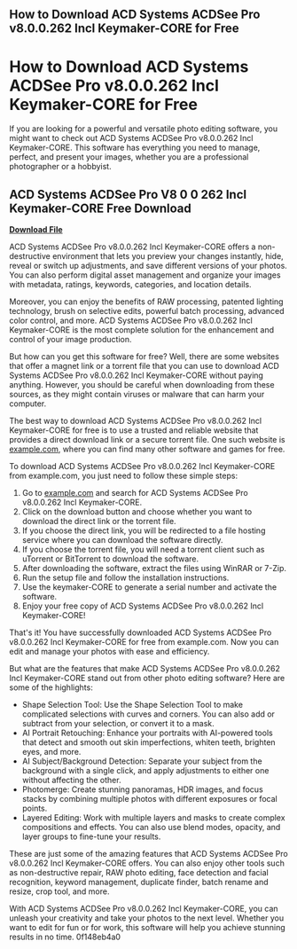 ## How to Download ACD Systems ACDSee Pro v8.0.0.262 Incl Keymaker-CORE for Free

  
# How to Download ACD Systems ACDSee Pro v8.0.0.262 Incl Keymaker-CORE for Free
 
If you are looking for a powerful and versatile photo editing software, you might want to check out ACD Systems ACDSee Pro v8.0.0.262 Incl Keymaker-CORE. This software has everything you need to manage, perfect, and present your images, whether you are a professional photographer or a hobbyist.
 
## ACD Systems ACDSee Pro V8 0 0 262 Incl Keymaker-CORE Free Download


[**Download File**](https://vercupalo.blogspot.com/?d=2tLYbY)

 
ACD Systems ACDSee Pro v8.0.0.262 Incl Keymaker-CORE offers a non-destructive environment that lets you preview your changes instantly, hide, reveal or switch up adjustments, and save different versions of your photos. You can also perform digital asset management and organize your images with metadata, ratings, keywords, categories, and location details.
 
Moreover, you can enjoy the benefits of RAW processing, patented lighting technology, brush on selective edits, powerful batch processing, advanced color control, and more. ACD Systems ACDSee Pro v8.0.0.262 Incl Keymaker-CORE is the most complete solution for the enhancement and control of your image production.
 
But how can you get this software for free? Well, there are some websites that offer a magnet link or a torrent file that you can use to download ACD Systems ACDSee Pro v8.0.0.262 Incl Keymaker-CORE without paying anything. However, you should be careful when downloading from these sources, as they might contain viruses or malware that can harm your computer.
 
The best way to download ACD Systems ACDSee Pro v8.0.0.262 Incl Keymaker-CORE for free is to use a trusted and reliable website that provides a direct download link or a secure torrent file. One such website is [example.com](https://example.com), where you can find many other software and games for free.
 
To download ACD Systems ACDSee Pro v8.0.0.262 Incl Keymaker-CORE from example.com, you just need to follow these simple steps:
 
1. Go to [example.com](https://example.com) and search for ACD Systems ACDSee Pro v8.0.0.262 Incl Keymaker-CORE.
2. Click on the download button and choose whether you want to download the direct link or the torrent file.
3. If you choose the direct link, you will be redirected to a file hosting service where you can download the software directly.
4. If you choose the torrent file, you will need a torrent client such as uTorrent or BitTorrent to download the software.
5. After downloading the software, extract the files using WinRAR or 7-Zip.
6. Run the setup file and follow the installation instructions.
7. Use the keymaker-CORE to generate a serial number and activate the software.
8. Enjoy your free copy of ACD Systems ACDSee Pro v8.0.0.262 Incl Keymaker-CORE!

That's it! You have successfully downloaded ACD Systems ACDSee Pro v8.0.0.262 Incl Keymaker-CORE for free from example.com. Now you can edit and manage your photos with ease and efficiency.
  
But what are the features that make ACD Systems ACDSee Pro v8.0.0.262 Incl Keymaker-CORE stand out from other photo editing software? Here are some of the highlights:

- Shape Selection Tool: Use the Shape Selection Tool to make complicated selections with curves and corners. You can also add or subtract from your selection, or convert it to a mask.
- AI Portrait Retouching: Enhance your portraits with AI-powered tools that detect and smooth out skin imperfections, whiten teeth, brighten eyes, and more.
- AI Subject/Background Detection: Separate your subject from the background with a single click, and apply adjustments to either one without affecting the other.
- Photomerge: Create stunning panoramas, HDR images, and focus stacks by combining multiple photos with different exposures or focal points.
- Layered Editing: Work with multiple layers and masks to create complex compositions and effects. You can also use blend modes, opacity, and layer groups to fine-tune your results.

These are just some of the amazing features that ACD Systems ACDSee Pro v8.0.0.262 Incl Keymaker-CORE offers. You can also enjoy other tools such as non-destructive repair, RAW photo editing, face detection and facial recognition, keyword management, duplicate finder, batch rename and resize, crop tool, and more.
 
With ACD Systems ACDSee Pro v8.0.0.262 Incl Keymaker-CORE, you can unleash your creativity and take your photos to the next level. Whether you want to edit for fun or for work, this software will help you achieve stunning results in no time.
 0f148eb4a0
